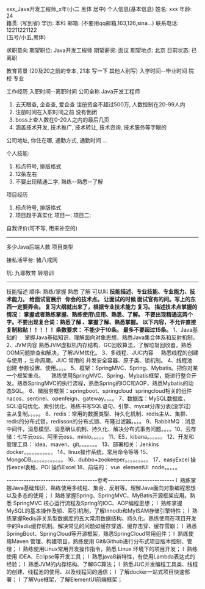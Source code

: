 xxx_Java开发工程师_x年(小二 黑体 居中)
个人信息(基本信息)
姓名: xxx                                                     年龄: 24          
籍贯: (写到省)                                              学历: 本科
邮箱: (不要用qq邮箱,163,126,sina...)            联系电话: 12211221122  
(五号/小五,黑体)

求职意向
期望职位: Java开发工程师                           期望薪资: 面议
期望地点: 北京                                            目前状态: 已离职

教育背景
(20及20之前的专本, 21本 写一下   其他人别写)
入学时间--毕业时间              院校              专业

工作经历
入职时间--离职时间              公司全称              Java开发工程师
1. 去天眼查, 企查查, 爱企查 注册资金不超过500万, 人数控制在20-99人内
2. 注册时间在入职时间之前 没有倒闭
3. boss上查人数在0-20人之内的最后几页
4. 涵盖技术开发, 技术推广, 技术转让, 技术咨询, 技术服务等字眼的

公司地址, 你住在哪, 通勤方式, 通勤时间 ... 

个人技能: 
1. 标点符号, 排版格式
2. 12条左右
3. 不要出现精通二字, 熟练--熟悉--了解

项目经历
1. 标点符号, 排版格式
2. 项目趋于真实化
项目一: 
项目二: 


自我评价(可不写, 用来补空的)


--------------------------------
多少Java后端人数
项目类型

接私活平台:
猪八戒网


坑: 
九耶教育 转培训


----------------------------------------


技能描述
顺序: 熟练/掌握 熟悉 了解
可以叫 **技能描述、专业技能、专业能力、技术能力。**
**给面试官展示   你会的技术点。 让面试的时候 面试官有的问。写上的东西一定要弄会。 复习大纲就出来了，根据专业技术能力 复习。**
**描述技术点掌握的情况： 掌握或者熟练掌握、熟练使用\应用、熟悉、了解。**
**不要出现精通这两个字。不要出现复合词：熟悉了解 、掌握了解、熟悉掌握。**
**以下内容，不允许直接复制粘贴！！！！！**
**条数要求： 不能少于10条。 最多不要超过15条。**
1、Java基础的
    掌握Java基础知识，理解面向对象思想，熟悉Java集合体系和反射机制。
2、JVM内容
熟悉JVM虚拟机内存结构、GC回收算法，了解垃圾回收器，熟悉OOM问题排查和解决，了解JVM优化。
3、多线程、JUC内容
    熟悉线程的创建与使用 ，生命周期，JUC 常用的 并发安全容器、原子类、锁机制。
4、线程池 创建 参数设置、使用。。。。
5、框架：SpringMVC、Spring、Mybatis。把你对某一个框架重点。
    熟练使用SpringMVC、Spring、Mybatis框架，能进行整合开发。熟悉SpringMVC的执行流程，熟悉Spring的IOC和AOP，熟悉Mybatis的动态SQL。
6、微服务框架：springboot、springcloud  springcloud相关的组件nacos、sentinel、openfeign、gateway。。。。
7、数据库：MySQL数据库，SQL语句优化、索引优化、熟练书写SQL语句、引擎、mycat分库分表(没学过)  主从复制。。。。。
8、redis：常用的数据类型、持久化机制、redis主从、集群、redis的分布式锁，redisson的分布式锁、布隆过滤器。。。。
9、RabbitMQ：消息中间件，消息模型、消息确认机制、持久化、解决分布式事务问题。。。。10、云存储：七牛云oss、阿里云oss、minio。。。。。
11、ES，kibana。。。。。。
12、开发和管理工具： idea、maven、git。。。。。。。
13、部署相关：Jenkins  docker。。。。。。。。。。。
14、linux操作系统，常用命令等等
15、MongoDB。。。。。。。。。。。。
16、dubbo+zookeeper。。。。。。。。。
17、easyExcel 操作excel表格、POI 操作Excel
18、前端的： vue  elementUI  node。。。。。

-------------------------------------参考---------------------------
l  熟练掌握Java基础知识，熟练使用多线程、集合、反射等。理解Java面向对象编程思想以及多态的使用；
l  熟练掌握Spring、SpringMVC、MyBatis开源框架应用。熟悉 SpringMVC 核心运行流程及Spring的IOC、AOP编程思想；
l  熟练掌握MySQL的基本操作及锁、索引机制，了解Innodb和MyISAM存储引擎特性；
l  熟练掌握Redis非关系型数据库的五大常用数据结构、持久化。熟练使用在项目开发中的Redis缓存机制。解决常见的问题如缓存穿透、缓存击穿、缓存雪崩；
l  熟悉SpringBoot、SpringCloud等开源框架，熟悉SpringCloud常用组件；
l  熟练使用Maven 管理、构建项目，熟练使用 Git&Github进行分布式项目版本控制、管理；
l  熟练使用Linux常用开发操作指令，熟悉 Linux 环境下的项目开发；
l  熟练使用 IDEA、Eclipse等开发工具；
l  熟悉java8新特性，有使用Lambda表达式的经验；
l  熟悉JVM的内存结构、了解GC算法；
l  熟悉JUC并发编程工具类、线程的创建、线程池的使用、以及线程间的通信；
l  了解docker一站式项目快速部署；
l  了解Vue框架，了解ElementUI前端框架；




